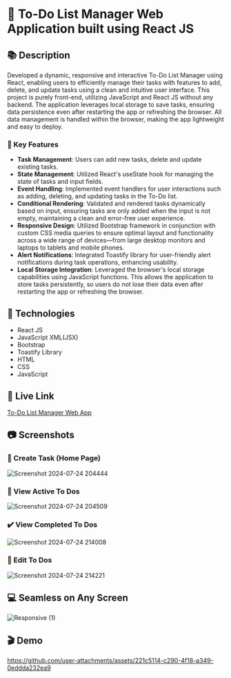 <!-- Title -->
# :iphone: To-Do List Manager Web Application built using React JS

<!-- Description Section -->
## :books: Description
Developed a dynamic, responsive and interactive To-Do List Manager using React, enabling users to efficiently manage their tasks with features to add, delete, and update tasks using a clean and intuitive user interface. This project is purely front-end, utilizing JavaScript and React JS without any backend. The application leverages local storage to save tasks, ensuring data persistence even after restarting the app or refreshing the browser. All data management is handled within the browser, making the app lightweight and easy to deploy.

### :name_badge: Key Features
-  **Task Management**: Users can add new tasks, delete and update existing tasks.
- **State Management**: Utilized React's useState hook for managing the state of tasks and input fields.
- **Event Handling**: Implemented event handlers for user interactions such as adding, deleting, and updating tasks in the To-Do list.
- **Conditional Rendering**: Validated and rendered tasks dynamically based on input, ensuring tasks are only added when the input is not empty, maintaining a clean and error-free user experience.
- **Responsive Design**: Utilized Bootstrap framework in conjunction with custom CSS media queries to ensure optimal layout and functionality across a wide range of devices—from large desktop monitors and laptops to tablets and mobile phones.
- **Alert Notifications**: Integrated Toastify library for user-friendly alert notifications during task operations, enhancing usability.
- **Local Storage Integration**: Leveraged the browser's local storage capabilities using JavaScript functions. This allows the application to store tasks persistently, so users do not lose their data even after restarting the app or refreshing the browser.


<!-- Technologies Section -->
## :rocket: Technologies
- React JS
- JavaScript XML(JSX)
- Bootstrap
- Toastify Library
- HTML
- CSS
- JavaScript
  
<!-- Live Link Section -->
## :link: Live Link

[To-Do List Manager Web App](https://akshaydivakaran01.github.io/To-Do-List-Manager/)

<!-- Screenshots Section -->
## :camera: Screenshots
### :date: Create Task (Home Page)
![Screenshot 2024-07-24 204444](https://github.com/user-attachments/assets/92b9bd32-c106-4484-9bb4-97bd52af0e73)
### :bookmark_tabs: View Active To Dos
![Screenshot 2024-07-24 204509](https://github.com/user-attachments/assets/4b20782a-d3d6-4acf-bb3d-4588bb7f8922)
### :heavy_check_mark: View Completed To Dos
![Screenshot 2024-07-24 214008](https://github.com/user-attachments/assets/7ba6a762-e72e-47fc-bfe2-104850e381c2)
### :pencil: Edit To Dos
![Screenshot 2024-07-24 214221](https://github.com/user-attachments/assets/22181029-acfb-4d9f-92cc-0a2b35650496)
## :computer: Seamless on Any Screen
![Responsive (1)](https://github.com/user-attachments/assets/3579db99-6235-4e3e-bcff-b4f132536e76)

<!-- Demo Section -->
## :clapper: Demo

https://github.com/user-attachments/assets/221c5114-c290-4f18-a349-0eddda232ea9
